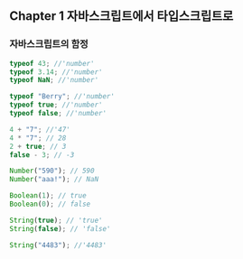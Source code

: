 ## Chapter 1 자바스크립트에서 타입스크립트로

### 자바스크립트의 함정

```jsx
typeof 43; //'number'
typeof 3.14; //'number'
typeof NaN; //'number'

typeof "Berry"; //'number'
typeof true; //'number'
typeof false; //'number'
```

```jsx
4 + "7"; //'47'
4 * "7"; // 28
2 + true; // 3
false - 3; // -3
```

```jsx
Number("590"); // 590
Number("aaa!"); // NaN

Boolean(1); // true
Boolean(0); // false

String(true); // 'true'
String(false); // 'false'

String("4483"); //'4483'
```
